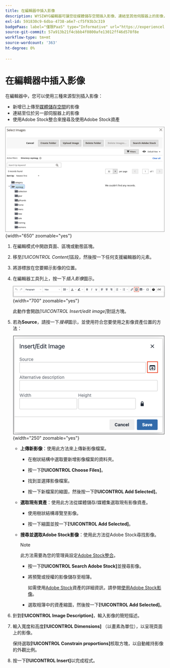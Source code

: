 ```yaml
---
title: 在編輯器中插入影像
description: WYSIWYG編輯器可讓您從媒體儲存空間插入影像、連結至其他伺服器上的影像，或使用Adobe Stock資產。
exl-id: 591830c9-6dba-4738-a6e7-cf5f93b3c319
badgePaas: label="僅限PaaS" type="Informative" url="https://experienceleague.adobe.com/zh-hant/docs/commerce/user-guides/product-solutions" tooltip="僅適用於雲端專案(Adobe管理的PaaS基礎結構)和內部部署專案的Adobe Commerce 。"
source-git-commit: 57a913b21f4cbbb4f0800afe13012ff46d578f8e
workflow-type: tm+mt
source-wordcount: '363'
ht-degree: 0%

---
```


# 在編輯器中插入影像

在編輯器中，您可以使用三種來源型別插入影像：

- 新增已上傳至[媒體儲存空間](media-storage.md)的影像
- 連結至位於另一部伺服器上的影像
- 使用Adobe Stock整合來搜尋及使用Adobe Stock資產

![媒體儲存空間](./assets/media-storage.png){width="650" zoomable="yes"}

1. 在編輯模式中開啟頁面、區塊或動態區塊。

1. 移至&#x200B;_[!UICONTROL Content]_&#x200B;區段，然後按一下任何支援編輯器的元素。

1. 將游標放在您要顯示影像的位置。

1. 在編輯器工具列上，按一下&#x200B;_插入影像_&#x200B;圖示。

   ![插入影像圖示](./assets/editor-toolbar-image-button.png){width="700" zoomable="yes"}

   此動作會開啟&#x200B;_[!UICONTROL Insert/edit image]_&#x200B;對話方塊。

1. 若為&#x200B;**Source**，請按一下&#x200B;_搜尋_&#x200B;圖示，並使用符合您要使用之影像資產位置的方法：

   ![選取搜尋圖示](./assets/editor-dialog-insert-image.png){width="250" zoomable="yes"}

   - **上傳新影像**：使用此方法來上傳新影像檔案。

      - 在樹狀結構中選取要新增影像檔案的資料夾。

      - 按一下&#x200B;**[!UICONTROL Choose Files]**。

      - 找到並選擇影像檔案。

      - 按一下新檔案的縮圖，然後按一下&#x200B;**[!UICONTROL Add Selected]**。

   - **選取現有資產**：使用此方法從媒體儲存/媒體集選取現有影像資產。

      - 使用樹狀結構導覽至影像。

      - 按一下縮圖並按一下&#x200B;**[!UICONTROL Add Selected]**。

   - **搜尋並選取Adobe Stock影像**：使用此方法從Adobe Stock尋找影像。

     >[!NOTE]
     >
     >此方法需要為您的管理員設定[Adobe Stock整合](adobe-stock.md)。

      - 按一下&#x200B;**[!UICONTROL Search Adobe Stock]**&#x200B;並搜尋影像。

      - 將預覽或授權的影像儲存至相簿。

        如需使用[Adobe Stock](https://stock.adobe.com)資產的詳細資訊，請參閱[使用Adobe Stock影像](adobe-stock-manage.md)。

      - 選取相簿中的資產縮圖，然後按一下&#x200B;**[!UICONTROL Add Selected]**。

1. 針對&#x200B;**[!UICONTROL Image Description]**，輸入影像的簡短描述。

1. 輸入寬度和高度&#x200B;**[!UICONTROL Dimensions]** （以畫素為單位），以呈現頁面上的影像。

   保持選取&#x200B;**[!UICONTROL Constrain proportions]**&#x200B;核取方塊，以自動維持影像的外觀比例。

1. 按一下&#x200B;**[!UICONTROL Insert]**&#x200B;以完成程式。
